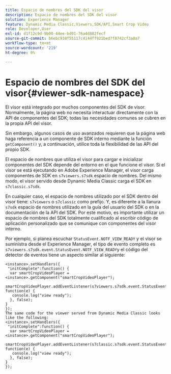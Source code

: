 ```yaml
---
title: Espacio de nombres del SDK del visor
description: Espacio de nombres del SDK del visor
solution: Experience Manager
feature: Dynamic Media Classic,Viewers,SDK/API,Smart Crop Video
role: Developer,User
exl-id: d1f12c9d-9b00-44ee-bd91-76a4d882fecf
source-git-commit: b6ebc938f55117c4144ff921bed7f8742cf3a8a7
workflow-type: tm+mt
source-wordcount: '219'
ht-degree: 0%

---
```


# Espacio de nombres del SDK del visor{#viewer-sdk-namespace}

El visor está integrado por muchos componentes del SDK de visor. Normalmente, la página web no necesita interactuar directamente con la API de componentes del SDK; todas las necesidades comunes se cubren en la propia API del visor.

Sin embargo, algunos casos de uso avanzados requieren que la página web haga referencia a un componente de SDK interno mediante la función `getComponent()` y, a continuación, utilice toda la flexibilidad de las API del propio SDK.

El espacio de nombres que utiliza el visor para cargar e inicializar componentes del SDK depende del entorno en el que funcione el visor. Si el visor se está ejecutando en Adobe Experience Manager, el visor carga componentes de SDK en `s7viewers.s7sdk` espacio de nombres. Del mismo modo, el visor servido desde Dynamic Media Classic carga el SDK en `s7classic.s7sdk`.

En cualquier caso, el espacio de nombres utilizado por el SDK dentro del visor tiene: `s7viewers` o `s7classic` como prefijo. Y, es diferente a la llanura `s7sdk` espacio de nombres utilizado en la guía del usuario del SDK o en la documentación de la API del SDK. Por este motivo, es importante utilizar un espacio de nombres del SDK totalmente cualificado al escribir código de aplicación personalizado que se comunique con componentes del visor interno.

Por ejemplo, si planea escuchar `StatusEvent.NOTF_VIEW_READY` y el visor se suministra desde el Experience Manager, el tipo de evento completo es `s7viewers.s7sdk.event.StatusEvent.NOTF_VIEW_READY`y el código del detector de eventos tiene un aspecto similar al siguiente:

```
<instance>.setHandlers({ 
 "initComplete":function() { 
  var smartCropVideoPlayer = <instance>.getComponent("smartCropVideoPlayer"); 
   smartCropVideoPlayer.addEventListener(s7viewers.s7sdk.event.StatusEvent.NOTF_VIEW_READY, function(e) { 
   console.log("view ready"); 
  }, false); 
} 
}); 
The same code for the viewer served from Dynamic Media Classic looks like the following: 
<instance>.setHandlers({ 
 "initComplete":function() { 
  var smartCropVideoPlayer = <instance>.getComponent("smartCropVideoPlayer"); 
   smartCropVideoPlayer.addEventListener(s7classic.s7sdk.event.StatusEvent.NOTF_VIEW_READY, function(e) { 
   console.log("view ready"); 
  }, false); 
} 
});
```

